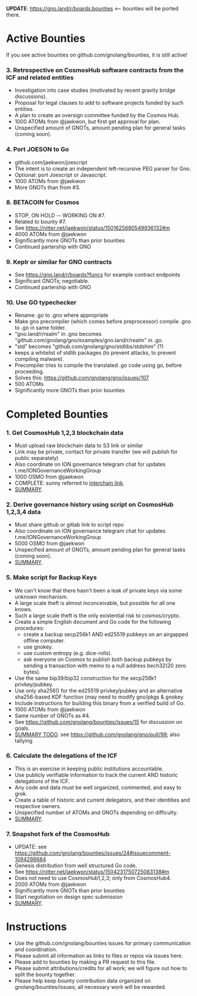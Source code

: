 __UPDATE__: https://gno.land/r/boards:bounties <-- bounties will be ported there.

# Active Bounties

If you see active bounties on github.com/gnolang/bounties, it is still active!

### 3. Retrospective on CosmosHub software contracts from the ICF and related entities
  * Investigation into case studies (motivated by recent gravity bridge discussions).
  * Proposal for legal clauses to add to software projects funded by such entities.
  * A plan to create an oversign committee funded by the Cosmos Hub.
  * 1000 ATOMs from @jaekwon, but first get approval for plan.
  * Unspecified amount of GNOTs, amount pending plan for general tasks (coming soon).

### 4. Port JOESON to Go
  * github.com/jaekwon/joescript
  * The intent is to create an independent left-recursive PEG parser for Gno.
  * Optional: port Joescript or Javascript.
  * 1000 ATOMs from @jaekwon
  * More GNOTs than from #3.

### 8. BETACOIN for Cosmos
  * STOP, ON HOLD -- WORKING ON #7.
  * Related to bounty #7.
  * See https://nitter.net/jaekwon/status/1501625690549936132#m
  * 4000 ATOMs from @jaekwon
  * Significantly more GNOTs than prior bounties
  * Continued partership with GNO

### 9. Keplr or similar for GNO contracts
  * See https://gno.land/r/boards?funcs for example contract endpoints
  * Significant GNOTs; negotiable.
  * Continued partership with GNO

### 10. Use GO typechecker
  * Rename .go to .gno where appropriate
  * Make gno precompiler (which comes before preprocessor) compile .gno to .go in same folder.
  * "gno.land/r/realm" in .gno becomes "github.com/gnolang/gno/examples/gno.land/r/realm" in .go.
  * "std" becomes "github.com/gnolang/gno/stdlibs/stdshim" (?) 
  * keeps a whitelist of stdlib packages (to prevent attacks, to prevent compiling malware).
  * Precompiler tries to compile the translated .go code using go, before proceeding.
  * Solves this: https://github.com/gnolang/gno/issues/107
  * 500 ATOMs
  * Significantly more GNOTs than prior bounties

# Completed Bounties

### 1. Get CosmosHub 1,2,3 blockchain data
  * Must upload raw blockchain data to S3 link or similar
  * Link may be private, contact for private transfer (we will publish for public separately)
  * Also coordinate on ION governance telegram chat for updates t.me/IONGovernanceWorkingGroup
  * 1000 OSMO from @jaekwon
  * COMPLETE: sunny referred to [interchain link](https://archive.interchain.io/).
  * [SUMMARY](bounties/001_cosmoshub_blockchain_data/README.md).
  
### 2. Derive governance history using script on CosmosHub 1,2,3,4 data
  * Must share github or gitlab link to script repo
  * Also coordinate on ION governance telegram chat for updates t.me/IONGovernanceWorkingGroup
  * 5000 OSMO from @jaekwon
  * Unspecified amount of GNOTs, amount pending plan for general tasks (coming soon).
  * [SUMMARY](bounties/001_cosmoshub_blockchain_data/README.md).

### 5. Make script for Backup Keys
  * We can't know that there hasn't been a leak of private keys via some unknown mechanism.
  * A large scale theft is almost inconceivable, but possible for all one knows.
  * Such a large scale theft is the only existential risk to cosmos/crypto.
  * Create a simple English document and Go code for the following procedures:
    - create a backup secp256k1 AND ed25519 pubkeys on an airgapped offline computer.
    - use gnokey.
    - use custom entropy (e.g. dice-rolls).
    - ask everyone on Cosmos to publish both backup pubkeys by sending a transaction with memo to a null address bech32(20 zero bytes).
  * Use the same bip39/bip32 construction for the secp256k1 privkey/pubkey.
  * Use only sha256() for the ed25519 privkey/pubkey and an alternative sha256-based KDF function (may need to modify gno/pkgs & gnokey.
  * Include instructions for building this binary from a verified build of Go.
  * 1000 ATOMs from @jaekwon
  * Same number of GNOTs as #4.
  * See https://github.com/gnolang/bounties/issues/15 for discussion on goals.
  * [SUMMARY TODO](XXX). see https://github.com/gnolang/gno/pull/98; also tallying

### 6. Calculate the delegations of the ICF
  * This is an exercise in keeping public institutions accountable.
  * Use publicly verifiable information to track the current AND historic delegations of the ICF.
  * Any code and data must be well organized, commented, and easy to grok.
  * Create a table of historic and current delegators, and their identities and respective owners.
  * Unspecified number of ATOMs and GNOTs depending on difficulty.
  * [SUMMARY](https://github.com/gnolang/bounties/tree/main/bounties/006_icf_delegations).

### 7. Snapshot fork of the CosmosHub
  * UPDATE: see https://github.com/gnolang/bounties/issues/24#issuecomment-1094298684
  * Genesis distribution from well structured Go code.
  * See https://nitter.net/jaekwon/status/1504231750725083138#m
  * Does not need to use CosmosHub1,2,3; only from CosmosHub4.
  * 2000 ATOMs from @jaekwon
  * Significantly more GNOTs than prior bounties
  * Start negotiation on design spec submission
  * [SUMMARY](https://github.com/gnolang/bounties/tree/main/bounties/007_snapshot_fork).

# Instructions

 * Use the github.com/gnolang/bounties issues for primary communication and coordination.
 * Please submit all information as links to files or repos via issues here.
 * Please add to bounties by making a PR request to this file.
 * Please submit attributions/credits for all work; we will figure out how to split the bounty together.
 * Please help keep bounty contribution data organized on gnolang/bounties/issues; all necessary work will be rewarded.
